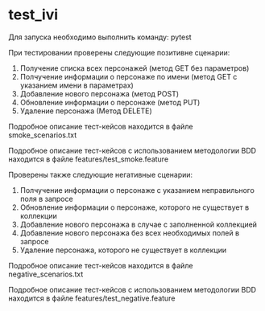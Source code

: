 # test_ivi


Для запуска необходимо выполнить команду:
pytest

При тестировании проверены следующие позитивне сценарии:

1. Получение списка всех персонажей (метод GET без параметров)
2. Полчучение информации о персонаже по имени (метод GET с указанием имени в параметрах)
3. Добавление нового персонажа (метод POST)
4. Обновление информации о персонаже (метод PUT)
5. Удаление персонажа (Метод DELETE)

Подробное описание тест-кейсов находится в файле smoke_scenarios.txt

Подробное описание тест-кейсов с использованием методологии BDD находится в файле features/test_smoke.feature


Проверены также следующие негативные сценарии:

1. Полчучение информации о персонаже с указанием неправильного поля в запросе
2. Обновление информации о персонаже, которого не существует в коллекции
3. Добавление нового персонажа в случае с заполненной коллекцией
4. Добавление нового персонажа без всех необходимых полей в запросе
5. Удаление персонажа, которого не существует в коллекции

Подробное описание тест-кейсов находится в файле negative_scenarios.txt

Подробное описание тест-кейсов с использованием методологии BDD находится в файле features/test_negative.feature
